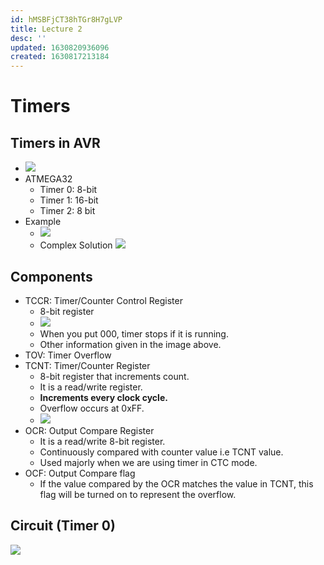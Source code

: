 ```yaml
---
id: hMSBFjCT38hTGr8H7gLVP
title: Lecture 2
desc: ''
updated: 1630820936096
created: 1630817213184
---
```


# Timers

## Timers in AVR
* ![](/assets/images/2021-09-05-10-37-02.png)
* ATMEGA32
    * Timer 0: 8-bit
    * Timer 1: 16-bit
    * Timer 2: 8 bit
* Example
    * ![](/assets/images/2021-09-05-10-48-08.png)
    * Complex Solution
    ![](/assets/images/2021-09-05-10-50-57.png)

## Components
* TCCR: Timer/Counter Control Register
    * 8-bit register
    * ![](/assets/images/2021-09-05-11-18-21.png)
    * When you put 000, timer stops if it is running.
    * Other information given in the image above.
* TOV: Timer Overflow
* TCNT: Timer/Counter Register
    * 8-bit register that increments count.
    * It is a read/write register.
    * **Increments every clock cycle.**
    * Overflow occurs at 0xFF.
    * ![](/assets/images/2021-09-05-11-02-40.png)
* OCR: Output Compare Register
    * It is a read/write 8-bit register.
    * Continuously compared with counter value i.e TCNT value.
    * Used majorly when we are using timer in CTC mode.
* OCF: Output Compare flag
    * If the value compared by the OCR matches the value in TCNT, this flag will be turned on to represent the overflow.

## Circuit (Timer 0)
![](/assets/images/2021-09-05-10-59-49.png)